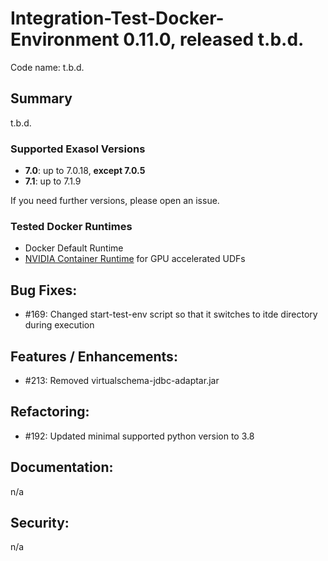 # Integration-Test-Docker-Environment 0.11.0, released t.b.d.

Code name: t.b.d.

## Summary

t.b.d.

### Supported Exasol Versions

* **7.0**: up to 7.0.18, **except 7.0.5**
* **7.1**: up to 7.1.9

If you need further versions, please open an issue.

### Tested Docker Runtimes

- Docker Default Runtime
- [NVIDIA Container Runtime](https://github.com/NVIDIA/nvidia-container-runtime) for GPU accelerated UDFs

## Bug Fixes:

 - #169: Changed start-test-env script so that it switches to itde directory during execution 

## Features / Enhancements:

 - #213: Removed virtualschema-jdbc-adaptar.jar 

## Refactoring:
 - #192: Updated minimal supported python version to 3.8

## Documentation:

n/a

## Security:

n/a